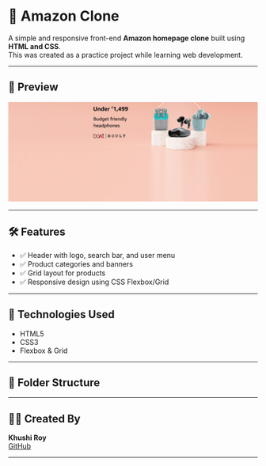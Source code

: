 # 🛒 Amazon Clone

A simple and responsive front-end **Amazon homepage clone** built using **HTML and CSS**.  
This was created as a practice project while learning web development.

---

## 📸 Preview

![Amazon Clone Preview](image.png) <!-- Replace with actual preview image if needed -->

---

## 🛠️ Features

- ✅ Header with logo, search bar, and user menu
- ✅ Product categories and banners
- ✅ Grid layout for products
- ✅ Responsive design using CSS Flexbox/Grid

---

## 🚀 Technologies Used

- HTML5  
- CSS3  
- Flexbox & Grid

---

## 📁 Folder Structure

---

## 🙋‍♀️ Created By

**Khushi Roy**  
[GitHub](https://github.com/Khushi-Roy-123)

---


